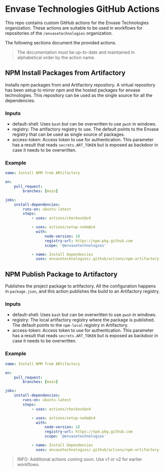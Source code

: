 # Envase Technologies GitHub Actions

This repo contains custom GitHub actions for the Envase Technologies organization. These actions are suitable to be used in workflows for repositories of the `/envasetechnologies` organization.

The following sections document the provided actions.

> The documentation must be up-to-date and maintained in alphabetical order by the action name.

## NPM Install Packages from Artifactory

Installs npm packages from and Artifactory repository. A virtual repository has been setup to mirror npm and the hosted packages for envase technologies. This repository can be used as the single source for all the dependencies.

### Inputs
- default-shell: Uses `bash` but can be overwritten to use `pwsh` in windows.
- registry: The artifactory registry to use. The default points to the Envase registry that can be used as single source of packages.
- access-token: Access token to use for authentication. This parameter has a result that reads `secrets.ART_TOKEN` but is exposed as backdoor in case it needs to be overwritten.

### Example

```yaml
name: Install NPM from ARtifactory

on:
    pull_request:
        branches: [main]

jobs:
    install-dependencies:
        runs-on: ubuntu-latest
        steps:
            - uses: actions/checkout@v4

            - uses: actions/setup-node@v4
              with:
                  node-version: 18
                  registry-url: https://npm.pkg.github.com
                  scope: '@envasetechnologies'

            - name: Install Dependencies
              uses: envasetechnologies/.github/actions/npm-artifactory-install@v3

```

## NPM Publish Package to Artifactory

Publishes the project package to artifactory. All the configuration happens in `package.json`, and this action publishes the build to an Artifactory registry.

### Inputs
- default-shell: Uses `bash` but can be overwritten to use `pwsh` in windows.
- registry: The local artifactory registry where the package is published. The default points to the `npm-local` registry in Artifactory.
- access-token: Access token to use for authentication. This parameter has a result that reads `secrets.ART_TOKEN` but is exposed as backdoor in case it needs to be overwritten.

### Example

```yaml
name: Install NPM from ARtifactory

on:
    pull_request:
        branches: [main]

jobs:
    install-dependencies:
        runs-on: ubuntu-latest
        steps:
            - uses: actions/checkout@v4

            - uses: actions/setup-node@v4
              with:
                  node-version: 18
                  registry-url: https://npm.pkg.github.com
                  scope: '@envasetechnologies'

            - name: Install Dependencies
              uses: envasetechnologies/.github/actions/npm-artifactory-publish@v3
```

> INFO: Additional actions coming soon. Use v1 or v2 for earlier workflows.